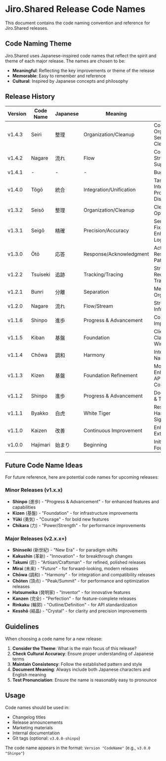 # Jiro.Shared Release Code Names

This document contains the code naming convention and reference for Jiro.Shared releases.

## Code Naming Theme

Jiro.Shared uses Japanese-inspired code names that reflect the spirit and theme of each major release. The names are chosen to be:

- **Meaningful**: Reflecting the key improvements or theme of the release
- **Memorable**: Easy to remember and reference
- **Cultural**: Inspired by Japanese concepts and philosophy

## Release History

| Version | Code Name | Japanese | Meaning | Theme |
|---------|-----------|----------|---------|--------|
| v1.4.3 | Seiri | 整理 | Organization/Cleanup | Code Organization & Serialization Cleanup |
| v1.4.2 | Nagare | 流れ | Flow | Comprehensive Streaming Support |
| v1.4.1 | - | - | - | Bug Fixes |
| v1.4.0 | Tōgō | 統合 | Integration/Unification | TaskManager Integration & Proto Distribution |
| v1.3.2 | Seisō | 整理 | Organization/Cleanup | Clean Logging Optimization |
| v1.3.1 | Seigō | 精確 | Precision/Accuracy | Serialization Fixes & Enhanced Logging |
| v1.3.0 | Ōtō | 応答 | Response/Acknowledgment | ActionResult & Response Pattern |
| v1.2.2 | Tsuiseki | 追跡 | Tracking/Tracing | Stream Request Tracking |
| v1.2.1 | Bunri | 分離 | Separation | Method Organization |
| v1.2.0 | Nagare | 流れ | Flow/Stream | Streaming Infrastructure |
| v1.1.6 | Shinpo | 進歩 | Progress & Advancement | Continued Improvements |
| v1.1.5 | Kiban | 基盤 | Foundation | Client Base Class & Event Wiring |
| v1.1.4 | Chōwa | 調和 | Harmony | Interface Naming Clarity |
| v1.1.3 | Kizen | 基盤 | Foundation Refinement | Model Enhancement & API Consistency |
| v1.1.2 | Shinpo | 進歩 | Progress & Advancement | Documentation & Testing |
| v1.1.1 | Byakko | 白虎 | White Tiger | Response Handlers & SignalR |
| v1.1.0 | Kaizen | 改善 | Continuous Improvement | Enhancement & Extension |
| v1.0.0 | Hajimari | 始まり | Beginning | Initial Release & Foundation |

## Future Code Name Ideas

For future reference, here are potential code names for upcoming releases:

### Minor Releases (v1.x.x)

- **Shinpo** (進歩) - "Progress & Advancement" - for enhanced features and capabilities
- **Kizen** (基盤) - "Foundation" - for infrastructure improvements
- **Yūki** (勇気) - "Courage" - for bold new features
- **Chikara** (力) - "Power/Strength" - for performance improvements

### Major Releases (v2.x.x+)

- **Shinseiki** (新世紀) - "New Era" - for paradigm shifts
- **Kakushin** (革新) - "Innovation" - for breakthrough changes
- **Takumi** (匠) - "Artisan/Craftsman" - for refined, polished releases
- **Mirai** (未来) - "Future" - for forward-looking, modern releases
- **Chōwa** (調和) - "Harmony" - for integration and compatibility releases
- **Chōten** (頂点) - "Peak/Summit" - for performance and optimization releases
- **Hatsumeika** (発明家) - "Inventor" - for innovative features
- **Kanzen** (完全) - "Perfection" - for feature-complete releases
- **Rinkaku** (輪郭) - "Outline/Definition" - for API standardization
- **Kesshō** (結晶) - "Crystal" - for clarity and precision improvements

## Guidelines

When choosing a code name for a new release:

1. **Consider the Theme**: What is the main focus of this release?
2. **Check Cultural Accuracy**: Ensure proper understanding of Japanese terms
3. **Maintain Consistency**: Follow the established pattern and style
4. **Document Meaning**: Always include both Japanese characters and English meaning
5. **Test Pronunciation**: Ensure the name is reasonably easy to pronounce

## Usage

Code names should be used in:

- Changelog titles
- Release announcements
- Marketing materials
- Internal documentation
- Git tags (optional: `v3.0.0-shinpo`)

The code name appears in the format: `Version "CodeName"` (e.g., `v3.0.0 "Shinpo"`)
